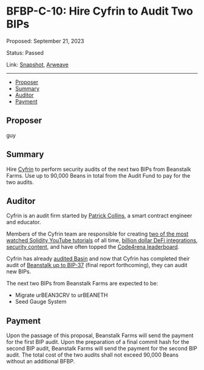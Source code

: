 # BFBP-C-10: Hire Cyfrin to Audit Two BIPs

Proposed: September 21, 2023

Status: Passed

Link: [Snapshot](https://snapshot.org/#/beanstalkfarmsbudget.eth/proposal/0xecb5475fc4fe9011c0a3f39c2da754b4aee45d91f32871074141b8b306345840), [Arweave](https://arweave.net/atWg701gYbp6PoJSK5OlgidojmyPIcPJkXqNwN7rJkg)

---

- [Proposer](#proposer)
- [Summary](#summary)
- [Auditor](#auditor)
- [Payment](#payment)

## Proposer

guy

## Summary

Hire [Cyfrin](https://www.cyfrin.io/) to perform security audits of the next two BIPs from Beanstalk Farms. Use up to 90,000 Beans in total from the Audit Fund to pay for the two audits.

## Auditor

Cyfrin is an audit firm started by [Patrick Collins](https://twitter.com/PatrickAlphaC), a smart contract engineer and educator.

Members of the Cyfrin team are responsible for creating [two of the most watched Solidity YouTube tutorials](https://www.youtube.com/watch?v=gyMwXuJrbJQ) of all time, [billion dollar DeFi integrations](https://compound.finance/governance/proposals/119), [security content](https://www.youtube.com/watch?v=TmZ8gH-toX0), and have often topped the [Code4rena leaderboard](https://code4rena.com/leaderboard).

Cyfrin has already [audited Basin](https://arweave.net/usT3ClfjHwpX32OXnh5De1aH79csX1PMoXJCghXBaps) and now that Cyfrin has completed their audit of [Beanstalk up to BIP-37](https://snapshot.org/#/beanstalkfarmsbudget.eth/proposal/0xba995682016736af8bfb8cc4a25adec8a46fdc1c09374e0d02af84483954f44a) (final report forthcoming), they can audit new BIPs.

The next two BIPs from Beanstalk Farms are expected to be:
* Migrate urBEAN3CRV to urBEANETH
* Seed Gauge System

## Payment

Upon the passage of this proposal, Beanstalk Farms will send the payment for the first BIP audit. Upon the preparation of a final commit hash for the second BIP audit, Beanstalk Farms will send the payment for the second BIP audit. The total cost of the two audits shall not exceed 90,000 Beans without an additional BFBP.
